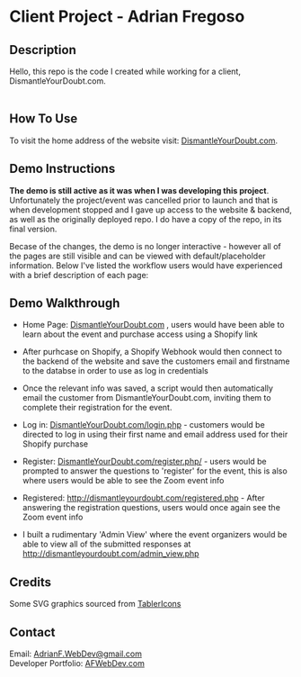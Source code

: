 # Client Project - Adrian Fregoso

## Description
<p>
    Hello, this repo is the code I created while working for a client, DismantleYourDoubt.com.<br><br>

</p>

## How To Use
<p>
    To visit the home address of the website visit: <a href="http://dismantleyourdoubt.com" target="_blank">DismantleYourDoubt.com</a>.
</p>
<p>

## Demo Instructions 
<p>
    <b>The demo is still active as it was when I was developing this project</b>. Unfortunately the project/event was cancelled prior to launch and that is when development stopped and I gave up access to the website & backend, as well as the originally deployed repo. I do have a copy of the repo, in its final version.
</p>

<p>
    Becase of the changes, the demo is no longer interactive - however all of the pages are still visible and can be viewed with default/placeholder information. Below I've listed the workflow users would have experienced with a brief description of each page:
</p>

## Demo Walkthrough
- Home Page: <a href="http://DismantleYourDoubt.com" targer="_blank">DismantleYourDoubt.com</a> , users would have been able to learn about the event and purchase access using a Shopify link<br>

- After purhcase on Shopify, a Shopify Webhook would then connect to the backend of the website and save the customers email and firstname to the databse in order to use as log in credentials<br>

- Once the relevant info was saved, a script would then automatically email the customer from DismantleYourDoubt.com, inviting them to complete their registration for the event. 

- Log in: <a href="http://DismantleYourDoubt.com/login.php" targer="_blank">DismantleYourDoubt.com/login.php</a> - customers would be directed to log in using their first name and email address used for their Shopify purchase<br>

- Register: <a href="http://dismantleyourdoubt.com/register.php" targer="_blank">DismantleYourDoubt.com/register.php/</a> - users would be prompted to answer the questions to 'register' for the event, this is also where users would be able to see the Zoom event info<br>

- Registered: <a href="http://dismantleyourdoubt.com/registered.php" targer="_blank">http://dismantleyourdoubt.com/registered.php</a> - After answering the registration questions, users would once again see the Zoom event info<br>

- I built a rudimentary 'Admin View' where the event organizers would be able to view all of the submitted responses at 
<a href="http://dismantleyourdoubt.com/admin_view.php" targer="_blank">http://dismantleyourdoubt.com/admin_view.php</a>
    
## Credits
Some SVG graphics sourced from <a href="https://tablericons.com" target="_blank">TablerIcons</a><br>

## Contact
Email: AdrianF.WebDev@gmail.com<br>
Developer Portfolio: <a href="http://afwebdev.com" target="_blank">AFWebDev.com</a>

